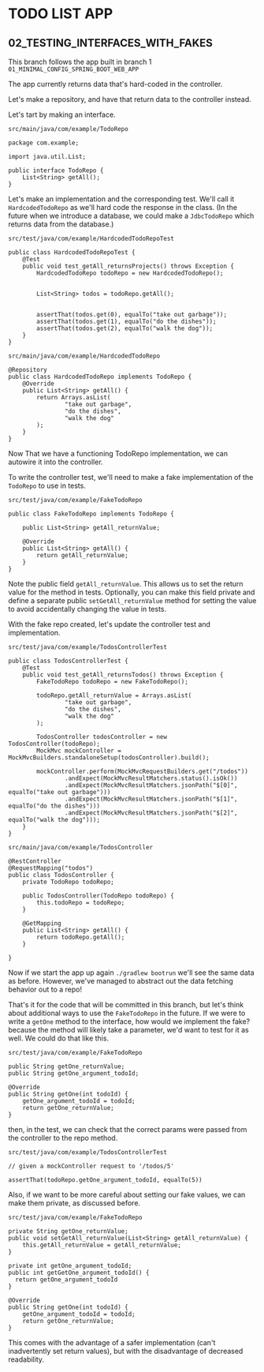 # TODO LIST APP
## 02_TESTING_INTERFACES_WITH_FAKES

This branch follows the app built in branch 1 `01_MINIMAL_CONFIG_SPRING_BOOT_WEB_APP`

The app currently returns data that's hard-coded in the controller.

Let's make a repository, and have that return data to the controller instead.

Let's tart by making an interface.

`src/main/java/com/example/TodoRepo`

```
package com.example;

import java.util.List;

public interface TodoRepo {
    List<String> getAll();
}
```

Let's make an implementation and the corresponding test. We'll call it `HardcodedTodoRepo` as we'll hard code the response in the class. (In the future when we introduce a database, we could make a `JdbcTodoRepo` which returns data from the database.)

`src/test/java/com/example/HardcodedTodoRepoTest`
```
public class HardcodedTodoRepoTest {
    @Test
    public void test_getAll_returnsProjects() throws Exception {
        HardcodedTodoRepo todoRepo = new HardcodedTodoRepo();


        List<String> todos = todoRepo.getAll();


        assertThat(todos.get(0), equalTo("take out garbage"));
        assertThat(todos.get(1), equalTo("do the dishes"));
        assertThat(todos.get(2), equalTo("walk the dog"));
    }
}
```

`src/main/java/com/example/HardcodedTodoRepo`
```
@Repository
public class HardcodedTodoRepo implements TodoRepo {
    @Override
    public List<String> getAll() {
        return Arrays.asList(
                "take out garbage",
                "do the dishes",
                "walk the dog"
        );
    }
}
```

Now That we have a functioning TodoRepo implementation, we can autowire it into the controller.

To write the controller test, we'll need to make a fake implementation of the `TodoRepo` to use in tests.

`src/test/java/com/example/FakeTodoRepo`
```
public class FakeTodoRepo implements TodoRepo {

    public List<String> getAll_returnValue;

    @Override
    public List<String> getAll() {
        return getAll_returnValue;
    }
}
```

Note the public field `getAll_returnValue`. This allows us to set the return value for the method in tests. Optionally, you can make this field private and define a separate public `setGetAll_returnValue` method for setting the value to avoid accidentally changing the value in tests.

With the fake repo created, let's update the controller test and implementation.

`src/test/java/com/example/TodosControllerTest`
```
public class TodosControllerTest {
    @Test
    public void test_getAll_returnsTodos() throws Exception {
        FakeTodoRepo todoRepo = new FakeTodoRepo();

        todoRepo.getAll_returnValue = Arrays.asList(
                "take out garbage",
                "do the dishes",
                "walk the dog"
        );

        TodosController todosController = new TodosController(todoRepo);
        MockMvc mockController = MockMvcBuilders.standaloneSetup(todosController).build();

        mockController.perform(MockMvcRequestBuilders.get("/todos"))
                .andExpect(MockMvcResultMatchers.status().isOk())
                .andExpect(MockMvcResultMatchers.jsonPath("$[0]", equalTo("take out garbage")))
                .andExpect(MockMvcResultMatchers.jsonPath("$[1]", equalTo("do the dishes")))
                .andExpect(MockMvcResultMatchers.jsonPath("$[2]", equalTo("walk the dog")));
    }
}
```

`src/main/java/com/example/TodosController`
```
@RestController
@RequestMapping("todos")
public class TodosController {
    private TodoRepo todoRepo;

    public TodosController(TodoRepo todoRepo) {
        this.todoRepo = todoRepo;
    }

    @GetMapping
    public List<String> getAll() {
        return todoRepo.getAll();
    }

}
```

Now if we start the app up again `./gradlew bootrun` we'll see the same data as before.
However, we've managed to abstract out the data fetching behavior out to a repo!


That's it for the code that will be committed in this branch, but let's think about additional ways to use the `FakeTodoRepo` in the future.
If we were to write a `getOne` method to the interface, how would we implement the fake?
because the method will likely take a parameter, we'd want to test for it as well. We could do that like this.

`src/test/java/com/example/FakeTodoRepo`
```
public String getOne_returnValue;
public String getOne_argument_todoId;

@Override
public String getOne(int todoId) {
    getOne_argument_todoId = todoId;
    return getOne_returnValue;
}
```
then, in the test, we can check that the correct params were passed from the controller to the repo method.

`src/test/java/com/example/TodosControllerTest`
```
// given a mockController request to '/todos/5'

assertThat(todoRepo.getOne_argument_todoId, equalTo(5))
```

Also, if we want to be more careful about setting our fake values, we can make them private, as discussed before.

`src/test/java/com/example/FakeTodoRepo`
```
private String getOne_returnValue;
public void setGetAll_returnValue(List<String> getAll_returnValue) {
    this.getAll_returnValue = getAll_returnValue;
}

private int getOne_argument_todoId;
public int getGetOne_argument_todoId() {
  return getOne_argument_todoId
}

@Override
public String getOne(int todoId) {
    getOne_argument_todoId = todoId;
    return getOne_returnValue;
}
```
This comes with the advantage of a safer implementation (can't inadvertently set return values), but with the disadvantage of decreased readability.
